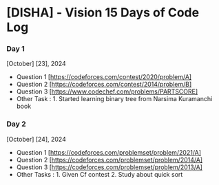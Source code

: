 # [DISHA] - Vision 15 Days of Code Log

### Day 1

[October] [23], 2024

- Question 1
  [https://codeforces.com/contest/2020/problem/A]
- Question 2
  [https://codeforces.com/contest/2014/problem/B]
- Question 3
   [https://www.codechef.com/problems/PARTSCORE]
- Other Task : 1. Started learning binary tree from Narsima Kuramanchi book

### Day 2


[October] [24], 2024

- Question 1
   [https://codeforces.com/problemset/problem/2021/A]
- Question 2
   [https://codeforces.com/problemset/problem/2014/A]
- Question 3
   [https://codeforces.com/problemset/problem/2013/A]
- Other Tasks : 1. Given Cf contest
                2. Study about quick sort
